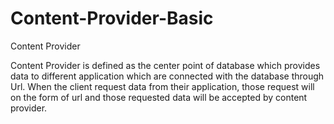 # Content-Provider-Basic
Content Provider 


Content Provider is defined as the center point of database which provides data to different application which are connected with the database through Url. 
When the client request data from their application, those request will on the form of url and those requested data will be accepted by content provider. 

